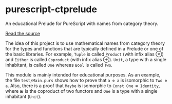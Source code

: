 # purescript-ctprelude

An educational Prelude for PureScript with names from category theory.

[Read the source](src/CTPrelude.purs)

The idea of this project is to use mathematical names from category theory for
the types and functions that are typically defined in a Prelude or one of
the basic libraries. For example, `Tuple` is called `Product` (with infix alias
⊗) and `Either` is called `Coproduct` (with infix alias ⊕). `Unit`, a type
with a single inhabitant, is called `One` whereas `Bool` is called `Two`.

This module is mainly intended for educational purposes. As an example, the
file `test/Main.purs` shows how to prove that `a ⊕ a` is isomorphic to `Two
⊗ a`.
Also, there is a proof that `Maybe` is isomorphic to `Const One ⊞ Identity`,
where ⊞ is the coproduct of two functors and `One` is a type with a single
inhabitant (`Unit`).
